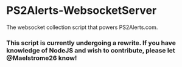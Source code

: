 # PS2Alerts-WebsocketServer
The websocket collection script that powers PS2Alerts.com.

### This script is currently undergoing a rewrite. If you have knowledge of NodeJS and wish to contribute, please let @Maelstrome26 know!
